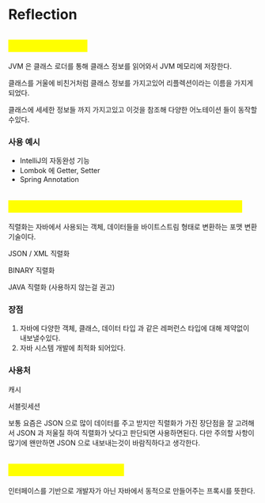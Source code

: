 # Reflection

## <mark style="color:yellow;">Reflection 이란?</mark>

JVM 은 클래스 로더를 통해 클래스 정보를 읽어와서 JVM  메모리에 저장한다.

클래스를 거울에 비친거처럼 클래스 정보를 가지고있어 리플렉션이라는 이름을 가지게되었다.

클래스에 세세한 정보들 까지 가지고있고 이것을 참조해 다양한 어노테이션 들이 동작할수있다.



### 사용 예시

* IntelliJ의 자동완성 기능
* Lombok 에 Getter, Setter
* Spring Annotation

## <mark style="color:yellow;">자바 직렬화란 무엇인가요?  어떤 상황에서 필요한가요?</mark>

직렬화는 자바에서 사용되는 객체, 데이터들을 바이트스트림 형태로 변환하는 포맷 변환 기술이다.



JSON / XML 직렬화

BINARY 직렬화

JAVA 직렬화 (사용하지 않는걸 권고)



### **장점**

1. 자바에 다양한 객체, 클래스, 데이터 타입 과 같은 레퍼런스 타입에 대해 제약없이 내보낼수있다.
2. 자바 시스템 개발에 최적화 되어있다.

### 사용처



캐시&#x20;





서블릿세션



보통 요즘은 JSON 으로 많이 데이터를 주고 받지만 직렬화가 가진 장단점을 잘 고려해서 JSON 과 저울질 하여 직렬화가 낫다고 판단되면 사용하면된다. 다만 주의할 사항이 많기에 왠만하면 JSON 으로 내보내는것이 바람직하다고 생각한다.



## <mark style="color:yellow;">동적 프록시란 무엇인가요?</mark>



인터페이스를 기반으로 개발자가 아닌 자바에서 동적으로 만들어주는 프록시를 뜻한다.

